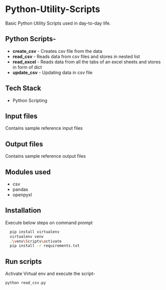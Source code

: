# Python-Utility-Scripts

Basic Python Utility Scripts used in day-to-day life.

## Python Scripts-

- **create_csv** - Creates csv file from the data
- **read_csv** - Reads data from csv files and stores in nested list
- **read_excel** - Reads data from all the tabs of an excel sheets and stores in form of dict
- **update_csv** - Updating data in csv file

## Tech Stack

- Python Scripting

## Input files 

Contains sample reference input files

## Output files 

Contains sample reference output files

## Modules used

- csv
- pandas
- openpyxl

## Installation

Execute below steps on command prompt

```bash
  pip install virtualenv
  virtualenv venv
  .\venv\Scripts\activate
  pip install -r requirements.txt
```

## Run scripts

Activate Virtual env and execute the script-

`python read_csv.py`
